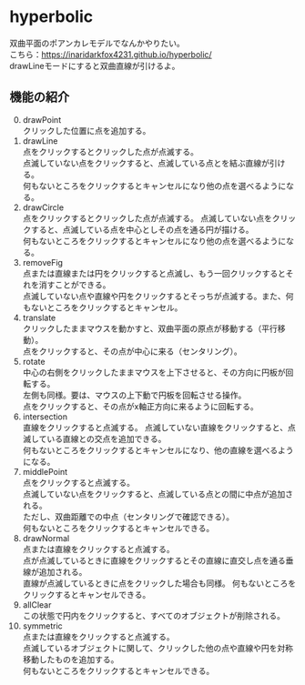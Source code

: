 # hyperbolic
双曲平面のポアンカレモデルでなんかやりたい。  
こちら：https://inaridarkfox4231.github.io/hyperbolic/  
drawLineモードにすると双曲直線が引けるよ。  
## 機能の紹介  
0.  drawPoint  
    クリックした位置に点を追加する。  
1.  drawLine  
    点をクリックするとクリックした点が点滅する。  
    点滅していない点をクリックすると、点滅している点とを結ぶ直線が引ける。  
    何もないところをクリックするとキャンセルになり他の点を選べるようになる。  
2.  drawCircle  
    点をクリックするとクリックした点が点滅する。
    点滅していない点をクリックすると、点滅している点を中心としその点を通る円が描ける。  
    何もないところをクリックするとキャンセルになり他の点を選べるようになる。  
3.  removeFig  
    点または直線または円をクリックすると点滅し、もう一回クリックするとそれを消すことができる。  
    点滅していない点や直線や円をクリックするとそっちが点滅する。また、何もないところをクリックするとキャンセル。  
4.  translate  
    クリックしたままマウスを動かすと、双曲平面の原点が移動する（平行移動）。  
    点をクリックすると、その点が中心に来る（センタリング）。   
5.  rotate  
    中心の右側をクリックしたままマウスを上下させると、その方向に円板が回転する。  
    左側も同様。要は、マウスの上下動で円板を回転させる操作。  
    点をクリックすると、その点がx軸正方向に来るように回転する。  
6.  intersection  
    直線をクリックすると点滅する。
    点滅していない直線をクリックすると、点滅している直線との交点を追加できる。  
    何もないところをクリックするとキャンセルになり、他の直線を選べるようになる。  
7.  middlePoint  
    点をクリックすると点滅する。  
    点滅していない点をクリックすると、点滅している点との間に中点が追加される。  
    ただし、双曲距離での中点（センタリングで確認できる）。  
    何もないところをクリックするとキャンセルできる。  
8.  drawNormal  
    点または直線をクリックすると点滅する。  
    点が点滅しているときに直線をクリックするとその直線に直交し点を通る垂線が追加される。  
    直線が点滅しているときに点をクリックした場合も同様。
    何もないところをクリックするとキャンセルできる。  
9.  allClear  
    この状態で円内をクリックすると、すべてのオブジェクトが削除される。  
10. symmetric  
    点または直線をクリックすると点滅する。  
    点滅しているオブジェクトに関して、クリックした他の点や直線や円を対称移動したものを追加する。  
    何もないところをクリックするとキャンセルできる。
